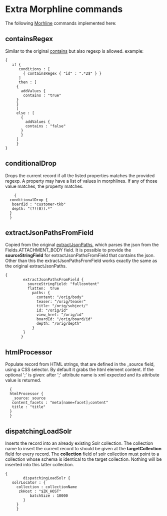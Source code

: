 # Extra Morphline commands

The following [Morhline](http://kitesdk.org/docs/1.1.0/morphlines/morphlines-reference-guide.html) commands implemented here: 

## containsRegex
Similar to the original [contains](http://kitesdk.org/docs/1.1.0/morphlines/morphlines-reference-guide.html#contains) but also regexp is allowed. 
example: 
```
{
   if {
      conditions : [
        { containsRegex { "id" : ".*2$" } }
      ]
      then : [
     {
       addValues {
        contains : "true"
     }
     }
     ] 
     else : [
       {
         addValues {
         contains : "false"
       }
       }
     ]
     }
}
```

## conditionalDrop
Drops the current record if all the listed properties matches the provided regexp. A property may have a list of values in morphlines. If any of those value matches, the property matches.
```
    {
  conditionalDrop {
   boardId : "customer-tkb"
   depth: "(?!(0)).*"
  }
  }
```

## extractJsonPathsFromField
Copied from the original [extractJsonPaths](http://kitesdk.org/docs/1.1.0/morphlines/morphlines-reference-guide.html#extractJsonPaths), which parses the json from the Fields.ATTACHMENT_BODY field. It is possible to provide the **sourceStringField** for extractJsonPathsFromField that contains the json. Other than this the extractJsonPathsFromField works exactly the same as the original extractJsonPaths.

```
{ 
        extractJsonPathsFromField {
          sourceStringField: "fullcontent"
          flatten:  true
            paths: {
              content: "/orig/body"
              teaser: "/orig/teaser"
              title: "/orig/subject/"
              id: "/orig/id"
              view_href: "/orig/id"
              boardId: "/orig/board/id"
              depth: "/orig/depth"
            }
        }
       }
```

## htmlProcessor
Populate record from HTML strings, that are defined in the _source field, using a CSS selector. By default it grabs the html element content. If the optional ';' is given: after ';' attribute name is xml expected and its attribute value is returned.
```
  {
  htmlProcessor {
   _source: source
   content_facets : "meta[name=facet];content"
   title : "title"
  }
  }
```

## dispatchingLoadSolr
Inserts the record into an already existing Solr collection. The collection name to insert the current record to should be  given at the **targetCollection** field for every record. The **collection** field of solr collection must point to a collection whose schema is identical to the target collection. Nothing will be inserted into this latter collection.

```
{
        dispatchingLoadSolr {
   solrLocator : {
     collection : collectionName
      zkHost : "$ZK_HOST"
           batchSize : 10000
        }
     }
     }
```
